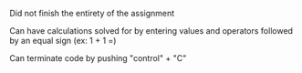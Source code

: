 Did not finish the entirety of the assignment

Can have calculations solved for by entering values and operators followed by an equal sign (ex: 1 + 1 =)

Can terminate code by pushing "control" + "C"
